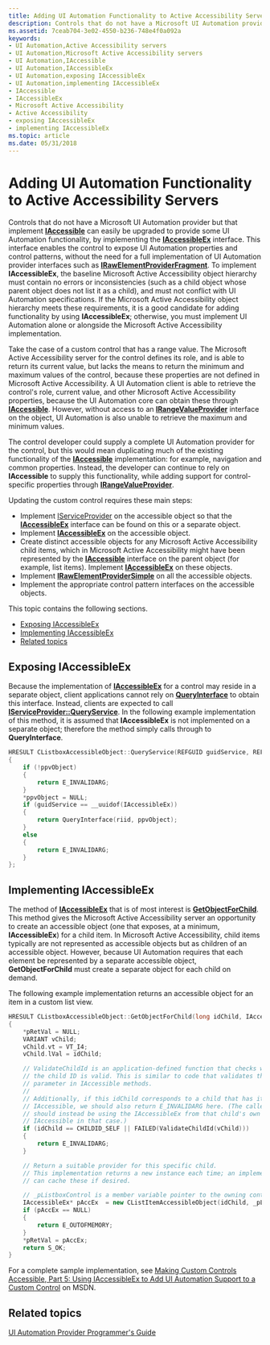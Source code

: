 ```yaml
---
title: Adding UI Automation Functionality to Active Accessibility Servers
description: Controls that do not have a Microsoft UI Automation provider but that implement IAccessible can easily be upgraded to provide some UI Automation functionality, by implementing the IAccessibleEx interface.
ms.assetid: 7ceab704-3e02-4550-b236-748e4f0a092a
keywords:
- UI Automation,Active Accessibility servers
- UI Automation,Microsoft Active Accessibility servers
- UI Automation,IAccessible
- UI Automation,IAccessibleEx
- UI Automation,exposing IAccessibleEx
- UI Automation,implementing IAccessibleEx
- IAccessible
- IAccessibleEx
- Microsoft Active Accessibility
- Active Accessibility
- exposing IAccessibleEx
- implementing IAccessibleEx
ms.topic: article
ms.date: 05/31/2018
---
```


# Adding UI Automation Functionality to Active Accessibility Servers

Controls that do not have a Microsoft UI Automation provider but that implement [**IAccessible**](/windows/desktop/api/oleacc/nn-oleacc-iaccessible) can easily be upgraded to provide some UI Automation functionality, by implementing the [**IAccessibleEx**](/windows/desktop/api/UIAutomationCore/nn-uiautomationcore-iaccessibleex) interface. This interface enables the control to expose UI Automation properties and control patterns, without the need for a full implementation of UI Automation provider interfaces such as [**IRawElementProviderFragment**](/windows/desktop/api/UIAutomationCore/nn-uiautomationcore-irawelementproviderfragment). To implement **IAccessibleEx**, the baseline Microsoft Active Accessibility object hierarchy must contain no errors or inconsistencies (such as a child object whose parent object does not list it as a child), and must not conflict with UI Automation specifications. If the Microsoft Active Accessibility object hierarchy meets these requirements, it is a good candidate for adding functionality by using **IAccessibleEx**; otherwise, you must implement UI Automation alone or alongside the Microsoft Active Accessibility implementation.

Take the case of a custom control that has a range value. The Microsoft Active Accessibility server for the control defines its role, and is able to return its current value, but lacks the means to return the minimum and maximum values of the control, because these properties are not defined in Microsoft Active Accessibility. A UI Automation client is able to retrieve the control's role, current value, and other Microsoft Active Accessibility properties, because the UI Automation core can obtain these through [**IAccessible**](/windows/desktop/api/oleacc/nn-oleacc-iaccessible). However, without access to an [**IRangeValueProvider**](/windows/desktop/api/UIAutomationCore/nn-uiautomationcore-irangevalueprovider) interface on the object, UI Automation is also unable to retrieve the maximum and minimum values.

The control developer could supply a complete UI Automation provider for the control, but this would mean duplicating much of the existing functionality of the [**IAccessible**](/windows/desktop/api/oleacc/nn-oleacc-iaccessible) implementation: for example, navigation and common properties. Instead, the developer can continue to rely on **IAccessible** to supply this functionality, while adding support for control-specific properties through [**IRangeValueProvider**](/windows/desktop/api/UIAutomationCore/nn-uiautomationcore-irangevalueprovider).

Updating the custom control requires these main steps:

-   Implement [IServiceProvider](https://go.microsoft.com/fwlink/p/?linkid=178086) on the accessible object so that the [**IAccessibleEx**](/windows/desktop/api/UIAutomationCore/nn-uiautomationcore-iaccessibleex) interface can be found on this or a separate object.
-   Implement [**IAccessibleEx**](/windows/desktop/api/UIAutomationCore/nn-uiautomationcore-iaccessibleex) on the accessible object.
-   Create distinct accessible objects for any Microsoft Active Accessibility child items, which in Microsoft Active Accessibility might have been represented by the [**IAccessible**](/windows/desktop/api/oleacc/nn-oleacc-iaccessible) interface on the parent object (for example, list items). Implement [**IAccessibleEx**](/windows/desktop/api/UIAutomationCore/nn-uiautomationcore-iaccessibleex) on these objects.
-   Implement [**IRawElementProviderSimple**](/windows/desktop/api/UIAutomationCore/nn-uiautomationcore-irawelementprovidersimple) on all the accessible objects.
-   Implement the appropriate control pattern interfaces on the accessible objects.

This topic contains the following sections.

-   [Exposing IAccessibleEx](#exposing-iaccessibleex)
-   [Implementing IAccessibleEx](#implementing-iaccessibleex)
-   [Related topics](#related-topics)

## Exposing IAccessibleEx

Because the implementation of [**IAccessibleEx**](/windows/desktop/api/UIAutomationCore/nn-uiautomationcore-iaccessibleex) for a control may reside in a separate object, client applications cannot rely on [**QueryInterface**](https://docs.microsoft.com/windows/desktop/api/unknwn/nf-unknwn-iunknown-queryinterface(q)) to obtain this interface. Instead, clients are expected to call [**IServiceProvider::QueryService**](https://msdn.microsoft.com/library/Cc678966(v=VS.85).aspx). In the following example implementation of this method, it is assumed that **IAccessibleEx** is not implemented on a separate object; therefore the method simply calls through to **QueryInterface**.


```C++
HRESULT CListboxAccessibleObject::QueryService(REFGUID guidService, REFIID riid, LPVOID *ppvObject)
{
    if (!ppvObject)
    {
        return E_INVALIDARG;
    }
    *ppvObject = NULL;
    if (guidService == __uuidof(IAccessibleEx))
    {
        return QueryInterface(riid, ppvObject);
    }
    else 
    {
        return E_INVALIDARG;
    }
};
```



## Implementing IAccessibleEx

The method of [**IAccessibleEx**](/windows/desktop/api/UIAutomationCore/nn-uiautomationcore-iaccessibleex) that is of most interest is [**GetObjectForChild**](/windows/desktop/api/UIAutomationCore/nf-uiautomationcore-iaccessibleex-getobjectforchild). This method gives the Microsoft Active Accessibility server an opportunity to create an accessible object (one that exposes, at a minimum, **IAccessibleEx**) for a child item. In Microsoft Active Accessibility, child items typically are not represented as accessible objects but as children of an accessible object. However, because UI Automation requires that each element be represented by a separate accessible object, **GetObjectForChild** must create a separate object for each child on demand.

The following example implementation returns an accessible object for an item in a custom list view.


```C++
HRESULT CListboxAccessibleObject::GetObjectForChild(long idChild, IAccessibleEx **pRetVal)
{ 
    *pRetVal = NULL;
    VARIANT vChild;
    vChild.vt = VT_I4;
    vChild.lVal = idChild;

    // ValidateChildId is an application-defined function that checks whether
    // the child ID is valid. This is similar to code that validates the varChild
    // parameter in IAccessible methods.
    //
    // Additionally, if this idChild corresponds to a child that has its own
    // IAccessible, we should also return E_INVALIDARG here. (The caller
    // should instead be using the IAccessibleEx from that child's own
    // IAccessible in that case.)
    if (idChild == CHILDID_SELF || FAILED(ValidateChildId(vChild)))
    {
        return E_INVALIDARG;
    }

    // Return a suitable provider for this specific child.
    // This implementation returns a new instance each time; an implementation
    // can cache these if desired.

    // _pListboxControl is a member variable pointer to the owning control.
    IAccessibleEx* pAccEx  = new CListItemAccessibleObject(idChild, _pListboxControl);
    if (pAccEx == NULL)
    {
        return E_OUTOFMEMORY;
    }
    *pRetVal = pAccEx;
    return S_OK; 
}
```



For a complete sample implementation, see [Making Custom Controls Accessible, Part 5: Using IAccessibleEx to Add UI Automation Support to a Custom Control](https://go.microsoft.com/fwlink/p/?linkid=201075) on MSDN.

## Related topics

<dl> <dt>

[UI Automation Provider Programmer's Guide](uiauto-providerportal.md)
</dt> </dl>

 

 





